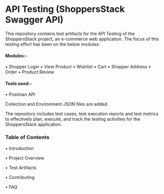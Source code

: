 #                              API Testing (ShoppersStack Swagger API)
This repository contains test artifacts for the API Testing of the ShoppersStack project, an e-commerce web application. 
The focus of this testing effort has been on the below modules:

#### Modules:-
•	Shopper Login
•	View Product
•	Wishlist
•	Cart
•	Shopper Address
•	Order
•	Product Review

#### Tools used:-
•	Postman API

Collection and Environment JSON files are added.

The repository includes test cases, test execution reports and test metrics to effectively plan, execute, and track the testing activities for the ShoppersStack application.

### Table of Contents
•	Introduction

•	Project Overview

•	Test Artifacts

•	Contributing

•	FAQ
